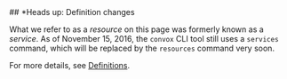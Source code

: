 <div class="block-callout block-show-callout type-info" markdown="1">
## *Heads up: Definition changes

What we refer to as a _resource_ on this page was formerly known as a _service_. As of November 15, 2016, the `convox` CLI tool still uses a `services` command, which will be replaced by the `resources` command very soon.

For more details, see [Definitions](/guide/definitions/).
</div>
